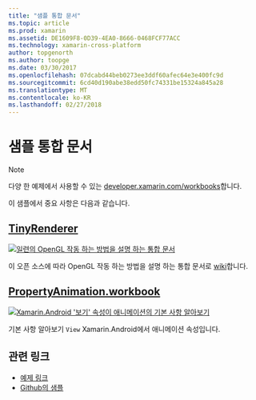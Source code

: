 ```yaml
---
title: "샘플 통합 문서"
ms.topic: article
ms.prod: xamarin
ms.assetid: DE1609F8-0D39-4EA0-8666-0468FCF77ACC
ms.technology: xamarin-cross-platform
author: topgenorth
ms.author: toopge
ms.date: 03/30/2017
ms.openlocfilehash: 07dcabd44beb0273ee3ddf60afec64e3e400fc9d
ms.sourcegitcommit: 6cd40d190abe38edd50fc74331be15324a845a28
ms.translationtype: MT
ms.contentlocale: ko-KR
ms.lasthandoff: 02/27/2018
---
```

# <a name="sample-workbooks"></a>샘플 통합 문서

> [!NOTE]
> 다양 한 예제에서 사용할 수 있는 [developer.xamarin.com/workbooks](https://developer.xamarin.com/workbooks/)합니다.

이 샘플에서 중요 사항은 다음과 같습니다.

## <a name="tinyrenderertinyrenderermd"></a>[TinyRenderer](tinyrenderer.md)

[![](images/tinyrenderer-sml.png "일련의 OpenGL 작동 하는 방법을 설명 하는 통합 문서")](images/tinyrenderer-sml-orig.png)

이 오픈 소스에 따라 OpenGL 작동 하는 방법을 설명 하는 통합 문서로 [wiki](https://github.com/ssloy/tinyrenderer/wiki/)합니다.

[](tinyrenderer.md)




## <a name="propertyanimationworkbookhttpsdeveloperxamarincomworkbooksandroiduser-interfacepropertyanimationworkbook"></a>[PropertyAnimation.workbook](https://developer.xamarin.com/workbooks/android/user-interface/PropertyAnimation.workbook)

[![](images/android-property-view-sml.png "Xamarin.Android '보기' 속성이 애니메이션의 기본 사항 알아보기")](images/android-property-view.png)

기본 사항 알아보기 `View` Xamarin.Android에서 애니메이션 속성입니다.


<!--[![](images/skia0-sml.png "Android")](images/skia0.png)

SkiaSharp provides a powerful C# API for doing 2D graphics. See how to use Skia to draw in your apps.-->


## <a name="related-links"></a>관련 링크

- [예제 링크](https://developer.xamarin.com/workbooks)
- [Github의 샘플](https://github.com/xamarin/workbooks)

